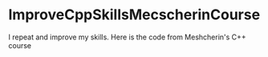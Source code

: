 # ImproveCppSkillsMecscherinCourse
I repeat and improve my skills. Here is the code from Meshcherin's C++ course
